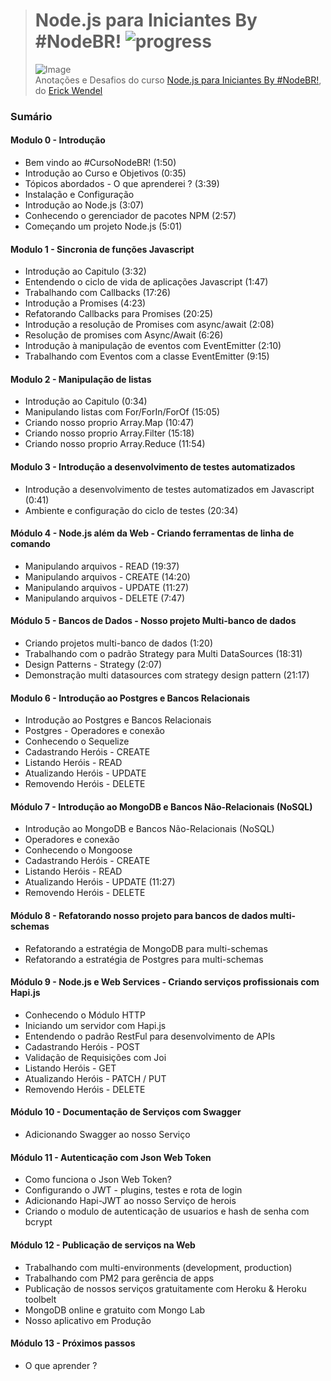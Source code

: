 ># **Node.js para Iniciantes By #NodeBR!** ![progress](http://progressed.io/bar/35?title=completed "progress")
> ![Image](https://www.embarcados.com.br/wp-content/uploads/2018/11/curso-node-js-696x418.png)  
> Anotações e Desafios do curso [Node.js para Iniciantes By #NodeBR!](https://cursos.nodebr.org/), do [Erick Wendel](https://twitter.com/erickwendel_)

### Sumário
#### Modulo 0 - Introdução
- Bem vindo ao #CursoNodeBR! (1:50)
- Introdução ao Curso e Objetivos (0:35)
- Tópicos abordados - O que aprenderei ? (3:39)
- Instalação e Configuração
- Introdução ao Node.js (3:07) 
- Conhecendo o gerenciador de pacotes NPM (2:57) 
- Começando um projeto Node.js (5:01)

#### Modulo 1 - Sincronia de funções Javascript
- Introdução ao Capitulo (3:32) 
- Entendendo o ciclo de vida de aplicações Javascript (1:47) 
- Trabalhando com Callbacks (17:26) 
- Introdução a Promises (4:23) 
- Refatorando Callbacks para Promises (20:25) 
- Introdução a resolução de Promises com async/await (2:08) 
- Resolução de promises com Async/Await (6:26) 
- Introdução à manipulação de eventos com EventEmitter (2:10) 
- Trabalhando com Eventos com a classe EventEmitter (9:15) 

#### Modulo 2 - Manipulação de listas
- Introdução ao Capitulo (0:34) 
- Manipulando listas com For/ForIn/ForOf (15:05) 
- Criando nosso proprio Array.Map (10:47) 
- Criando nosso proprio Array.Filter (15:18) 
- Criando nosso proprio Array.Reduce (11:54) 

#### Modulo 3 - Introdução a desenvolvimento de testes automatizados
- Introdução a desenvolvimento de testes automatizados em Javascript (0:41) 
- Ambiente e configuração do ciclo de testes (20:34) 

#### Módulo 4 - Node.js além da Web - Criando ferramentas de linha de comando
- Manipulando arquivos - READ (19:37) 
- Manipulando arquivos - CREATE (14:20) 
- Manipulando arquivos - UPDATE (11:27) 
- Manipulando arquivos - DELETE (7:47)

#### Módulo 5 - Bancos de Dados - Nosso projeto Multi-banco de dados
- Criando projetos multi-banco de dados (1:20) 
- Trabalhando com o padrão Strategy para Multi DataSources (18:31) 
- Design Patterns - Strategy (2:07) 
- Demonstração multi datasources com strategy design pattern (21:17)

#### Modulo 6 - Introdução ao Postgres e Bancos Relacionais
- Introdução ao Postgres e Bancos Relacionais 
- Postgres - Operadores e conexão 
- Conhecendo o Sequelize 
- Cadastrando Heróis - CREATE 
- Listando Heróis - READ 
- Atualizando Heróis - UPDATE 
- Removendo Heróis - DELETE

#### Módulo 7 - Introdução ao MongoDB e Bancos Não-Relacionais (NoSQL)
- Introdução ao MongoDB e Bancos Não-Relacionais (NoSQL) 
- Operadores e conexão 
- Conhecendo o Mongoose 
- Cadastrando Heróis - CREATE 
- Listando Heróis - READ 
- Atualizando Heróis - UPDATE (11:27) 
- Removendo Heróis - DELETE

#### Módulo 8 - Refatorando nosso projeto para bancos de dados multi-schemas
- Refatorando a estratégia de MongoDB para multi-schemas 
- Refatorando a estratégia de Postgres para multi-schemas

#### Módulo 9 - Node.js e Web Services - Criando serviços profissionais com Hapi.js
- Conhecendo o Módulo HTTP 
- Iniciando um servidor com Hapi.js 
- Entendendo o padrão RestFul para desenvolvimento de APIs 
- Cadastrando Heróis - POST 
- Validação de Requisições com Joi 
- Listando Heróis - GET 
- Atualizando Heróis - PATCH / PUT 
- Removendo Heróis - DELETE

#### Módulo 10 - Documentação de Serviços com Swagger
- Adicionando Swagger ao nosso Serviço
  
#### Módulo 11 - Autenticação com Json Web Token
- Como funciona o Json Web Token? 
- Configurando o JWT - plugins, testes e rota de login 
- Adicionando Hapi-JWT ao nosso Serviço de herois 
- Criando o modulo de autenticação de usuarios e hash de senha com bcrypt

#### Módulo 12 - Publicação de serviços na Web
- Trabalhando com multi-environments (development, production) 
- Trabalhando com PM2 para gerência de apps 
- Publicação de nossos serviços gratuitamente com Heroku & Heroku toolbelt 
- MongoDB online e gratuito com Mongo Lab 
- Nosso aplicativo em Produção

#### Módulo 13 - Próximos passos
- O que aprender ?